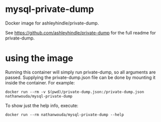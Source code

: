 # mysql-private-dump
Docker image for ashleyhindle/private-dump.

See https://github.com/ashleyhindle/private-dump for the full readme for private-dump.

# using the image
Running this container will simply run private-dump, so all arguments are passed. Supplying the private-dump.json file can be done by mounting it inside the container. For example:
```
docker run --rm -v $(pwd)/private-dump.json:/private-dump.json nathanwouda/mysql-private-dump
```

To show just the help info, execute:
```
docker run --rm nathanwouda/mysql-private-dump --help
```
